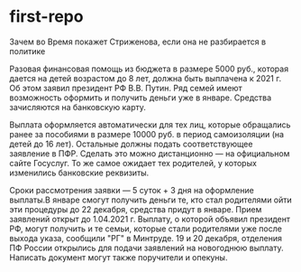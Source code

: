 # first-repo
Зачем во Время покажет Стриженова, если она не разбирается в политике

Разовая финансовая помощь из бюджета в размере 5000 руб., которая дается на детей возрастом до 8 лет, должна быть выплачена к 2021 г. Об этом заявил президент РФ В.В. Путин. Ряд семей имеют возможность оформить и получить деньги уже в январе. Средства зачисляются на банковскую карту.

Выплата оформляется автоматически для тех лиц, которые обращались ранее за пособиями в размере 10000 руб. в период самоизоляции (на детей до 16 лет). Остальные должны подать соответствующее заявление в ПФР. Сделать это можно дистанционно — на официальном сайте Госуслуг. То же самое ожидает тех родителей, у которых изменились банковские реквизиты.

Сроки рассмотрения заявки — 5 суток + 3 дня на оформление выплаты.В январе смогут получить деньги те, кто стал родителями ойти эти процедуры до 22 декабря, средства придут в январе. Прием заявлений открыт до 1.04.2021 г. Выплату, о которой объявил президент РФ, могут получить и те семьи, которые стали родителями уже после выхода указа, сообщили "РГ" в Минтруде. 19 и 20 декабря, отделения ПФ России открылись для подачи заявлений на новогоднюю выплату. Написать документ могут также поручители и опекуны.
